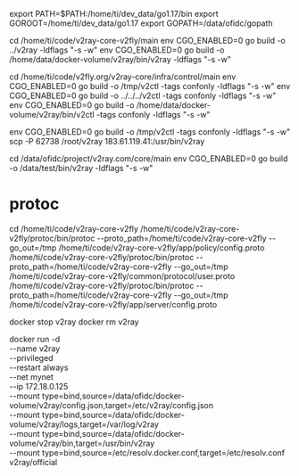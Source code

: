 export PATH=$PATH:/home/ti/dev_data/go1.17/bin
export GOROOT=/home/ti/dev_data/go1.17
export GOPATH=/data/ofidc/gopath

cd /home/ti/code/v2ray-core-v2fly/main
env CGO_ENABLED=0 go build -o ../v2ray -ldflags "-s -w"
env CGO_ENABLED=0 go build -o /home/data/docker-volume/v2ray/bin/v2ray -ldflags "-s -w"

cd /home/ti/code/v2fly.org/v2ray-core/infra/control/main
env CGO_ENABLED=0 go build -o /tmp/v2ctl -tags confonly -ldflags "-s -w"
env CGO_ENABLED=0 go build -o ../../../v2ctl -tags confonly -ldflags "-s -w"
env CGO_ENABLED=0 go build -o /home/data/docker-volume/v2ray/bin/v2ctl -tags confonly -ldflags "-s -w"


env CGO_ENABLED=0 go build -o /tmp/v2ctl -tags confonly -ldflags "-s -w"
scp -P 62738 /root/v2ray 183.61.119.41:/usr/bin/v2ray


cd /data/ofidc/project/v2ray.com/core/main
env CGO_ENABLED=0 go build -o /data/test/bin/v2ray -ldflags "-s -w"


# protoc
cd /home/ti/code/v2ray-core-v2fly
/home/ti/code/v2ray-core-v2fly/protoc/bin/protoc --proto_path=/home/ti/code/v2ray-core-v2fly --go_out=/tmp /home/ti/code/v2ray-core-v2fly/app/policy/config.proto
/home/ti/code/v2ray-core-v2fly/protoc/bin/protoc --proto_path=/home/ti/code/v2ray-core-v2fly --go_out=/tmp /home/ti/code/v2ray-core-v2fly/common/protocol/user.proto
/home/ti/code/v2ray-core-v2fly/protoc/bin/protoc --proto_path=/home/ti/code/v2ray-core-v2fly --go_out=/tmp /home/ti/code/v2ray-core-v2fly/app/server/config.proto



docker stop v2ray
docker rm v2ray

docker run -d \
--name v2ray \
--privileged     \
--restart always     \
--net mynet     \
--ip 172.18.0.125 \
--mount type=bind,source=/data/ofidc/docker-volume/v2ray/config.json,target=/etc/v2ray/config.json \
--mount type=bind,source=/data/ofidc/docker-volume/v2ray/logs,target=/var/log/v2ray \
--mount type=bind,source=/data/ofidc/docker-volume/v2ray/bin,target=/usr/bin/v2ray \
--mount type=bind,source=/etc/resolv.docker.conf,target=/etc/resolv.conf \
v2ray/official
